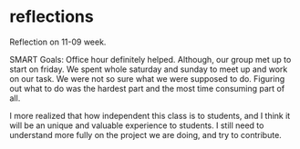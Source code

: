 reflections
===========

Reflection on 11-09 week.

SMART Goals: Office hour definitely helped. Although, our group met up to start on friday. 
We spent whole saturday and sunday to meet up and work on our task. We were not so sure what we were supposed to do.
Figuring out what to do was the hardest part and the most time consuming part of all. 

I more realized that how independent this class is to students, and I think it will be an unique and valuable experience to students.
I still need to understand more fully on the project we are doing, and try to contribute.


